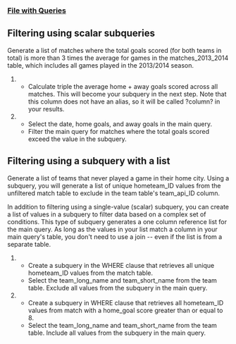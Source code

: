 ### [File with Queries](queries.sql)

## Filtering using scalar subqueries

Generate a list of matches where the total goals scored (for both teams in total) is more than 3 times the average for games in the matches_2013_2014 table, which includes all games played in the 2013/2014 season.

1. 
    - Calculate triple the average home + away goals scored across all matches. This will become your subquery in the next step. Note that this column does not have an alias, so it will be called ?column? in your results.

2. 
    - Select the date, home goals, and away goals in the main query.
    - Filter the main query for matches where the total goals scored exceed the value in the subquery.

## Filtering using a subquery with a list

Generate a list of teams that never played a game in their home city. Using a subquery, you will generate a list of unique hometeam_ID values from the unfiltered match table to exclude in the team table's team_api_ID column.

In addition to filtering using a single-value (scalar) subquery, you can create a list of values in a subquery to filter data based on a complex set of conditions. This type of subquery generates a one column reference list for the main query. As long as the values in your list match a column in your main query's table, you don't need to use a join -- even if the list is from a separate table.

1. 
    - Create a subquery in the WHERE clause that retrieves all unique hometeam_ID values from the match table.
    - Select the team_long_name and team_short_name from the team table. Exclude all values from the subquery in the main query.

2. 
    - Create a subquery in WHERE clause that retrieves all hometeam_ID values from match with a home_goal score greater than or equal to 8.
    - Select the team_long_name and team_short_name from the team table. Include all values from the subquery in the main query.